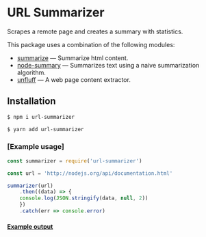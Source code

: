 # URL Summarizer

Scrapes a remote page and creates a summary with statistics.

This package uses a combination of the following modules:

- [summarize](https://www.npmjs.org/package/summarize) &mdash; Summarize html content.
- [node-summary](https://www.npmjs.org/package/node-summary) &mdash; Summarizes text using a naive summarization algorithm.
- [unfluff](https://www.npmjs.org/package/unfluff) &mdash; A web page content extractor.

## Installation

```sh
$ npm i url-summarizer
```

```sh
$ yarn add url-summarizer
```

### [Example usage]

```js
const summarizer = require('url-summarizer')

const url = 'http://nodejs.org/api/documentation.html'

summarizer(url)
    .then((data) => {
    console.log(JSON.stringify(data, null, 2))
    })
    .catch(err => console.error)
```

#### [Example output](/example.json)

```json


```

